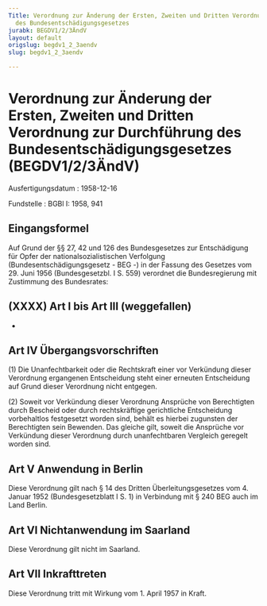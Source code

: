 ```yaml
---
Title: Verordnung zur Änderung der Ersten, Zweiten und Dritten Verordnung zur Durchführung
  des Bundesentschädigungsgesetzes
jurabk: BEGDV1/2/3ÄndV
layout: default
origslug: begdv1_2_3aendv
slug: begdv1_2_3aendv

---
```


# Verordnung zur Änderung der Ersten, Zweiten und Dritten Verordnung zur Durchführung des Bundesentschädigungsgesetzes (BEGDV1/2/3ÄndV)

Ausfertigungsdatum
:   1958-12-16

Fundstelle
:   BGBl I: 1958, 941



## Eingangsformel

Auf Grund der §§ 27, 42 und 126 des Bundesgesetzes zur Entschädigung
für Opfer der nationalsozialistischen Verfolgung
(Bundesentschädigungsgesetz - BEG -) in der Fassung des Gesetzes vom
29\. Juni 1956 (Bundesgesetzbl. I S. 559) verordnet die Bundesregierung
mit Zustimmung des Bundesrates:


## (XXXX) Art I bis Art III (weggefallen)

-


## Art IV Übergangsvorschriften

(1) Die Unanfechtbarkeit oder die Rechtskraft einer vor Verkündung
dieser Verordnung ergangenen Entscheidung steht einer erneuten
Entscheidung auf Grund dieser Verordnung nicht entgegen.

(2) Soweit vor Verkündung dieser Verordnung Ansprüche von Berechtigten
durch Bescheid oder durch rechtskräftige gerichtliche Entscheidung
vorbehaltlos festgesetzt worden sind, behält es hierbei zugunsten der
Berechtigten sein Bewenden. Das gleiche gilt, soweit die Ansprüche vor
Verkündung dieser Verordnung durch unanfechtbaren Vergleich geregelt
worden sind.


## Art V Anwendung in Berlin

Diese Verordnung gilt nach § 14 des Dritten Überleitungsgesetzes vom
4\. Januar 1952 (Bundesgesetzblatt I S. 1) in Verbindung mit § 240 BEG
auch im Land Berlin.


## Art VI Nichtanwendung im Saarland

Diese Verordnung gilt nicht im Saarland.


## Art VII Inkrafttreten

Diese Verordnung tritt mit Wirkung vom 1. April 1957 in Kraft.

